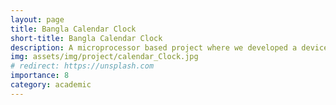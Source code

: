 ```yaml
---
layout: page
title: Bangla Calendar Clock
short-title: Bangla Calendar Clock
description: A microprocessor based project where we developed a device which can show time, date, day of the week in Bangla and date not only in normal Gregorian calendar system but also Bengali date and Arabic date system. Our developed clock was later selected and hung on the microprocessor lab of BUET EEE department.
img: assets/img/project/calendar_Clock.jpg
# redirect: https://unsplash.com
importance: 8
category: academic
---
```

